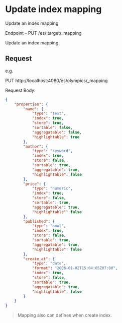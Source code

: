 # Update index mapping

Update an index mapping

Endpoint - PUT /es/:target/_mapping

Update an index mapping

## Request

e.g.

PUT http://localhost:4080/es/olympics/_mapping

Request Body: 

```json
{
	"properties": {
		"name": {
			"type": "text",
			"index": true,
			"store": true,
			"sortable": false,
			"aggregatable": false,
			"highlightable": true
		},
		"author": {
			"type": "keyword",
			"index": true,
			"store": false,
			"sortable": true,
			"aggregatable": true,
			"highlightable": false
		},
		"price": {
			"type": "numeric",
			"index": true,
			"store": false,
			"sortable": true,
			"aggregatable": true,
			"highlightable": false
		},
		"published": {
			"type": "bool",
			"index": true,
			"store": false,
			"sortable": true,
			"aggregatable": true,
			"highlightable": false
		},
		"create_at": {
			"type": "date",
			"format": "2006-01-02T15:04:05Z07:00",
			"index": true,
			"store": false,
			"sortable": true,
			"aggregatable": true,
			"highlightable": false
		}
	}
}
```

> Mapping also can defines when create index.
